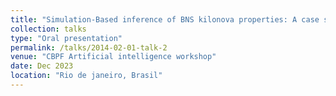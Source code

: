 ```yaml
---
title: "Simulation-Based inference of BNS kilonova properties: A case study with AT2017gfo"
collection: talks
type: "Oral presentation"
permalink: /talks/2014-02-01-talk-2
venue: "CBPF Artificial intelligence workshop"
date: Dec 2023
location: "Rio de janeiro, Brasil"
---
```


